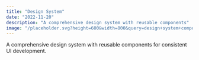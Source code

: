 ```yaml
---
title: "Design System"
date: "2022-11-20"
description: "A comprehensive design system with reusable components"
image: "/placeholder.svg?height=600&width=800&query=design+system+components+library+showcase"
---
```


A comprehensive design system with reusable components for consistent UI development.
